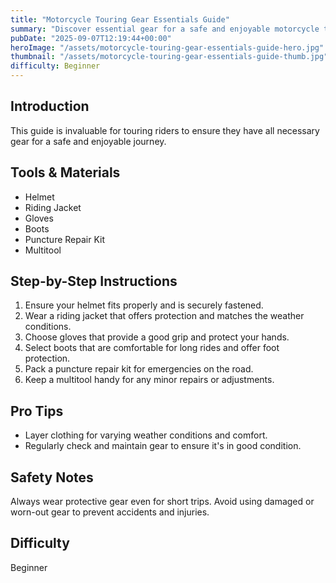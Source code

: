 ```yaml
---
title: "Motorcycle Touring Gear Essentials Guide"
summary: "Discover essential gear for a safe and enjoyable motorcycle touring experience."
pubDate: "2025-09-07T12:19:44+00:00"
heroImage: "/assets/motorcycle-touring-gear-essentials-guide-hero.jpg"
thumbnail: "/assets/motorcycle-touring-gear-essentials-guide-thumb.jpg"
difficulty: Beginner
---
```


<h2>Introduction</h2>
<p>This guide is invaluable for touring riders to ensure they have all necessary gear for a safe and enjoyable journey.</p>
<h2>Tools & Materials</h2>
<ul>
  <li>Helmet</li>
  <li>Riding Jacket</li>
  <li>Gloves</li>
  <li>Boots</li>
  <li>Puncture Repair Kit</li>
  <li>Multitool</li>
</ul>
<h2>Step-by-Step Instructions</h2>
<ol>
  <li>Ensure your helmet fits properly and is securely fastened.</li>
  <li>Wear a riding jacket that offers protection and matches the weather conditions.</li>
  <li>Choose gloves that provide a good grip and protect your hands.</li>
  <li>Select boots that are comfortable for long rides and offer foot protection.</li>
  <li>Pack a puncture repair kit for emergencies on the road.</li>
  <li>Keep a multitool handy for any minor repairs or adjustments.</li>
</ol>
<h2>Pro Tips</h2>
<ul>
  <li>Layer clothing for varying weather conditions and comfort.</li>
  <li>Regularly check and maintain gear to ensure it's in good condition.</li>
</ul>
<h2>Safety Notes</h2>
<p>Always wear protective gear even for short trips. Avoid using damaged or worn-out gear to prevent accidents and injuries.</p>
<h2>Difficulty</h2>
<p>Beginner</p>
